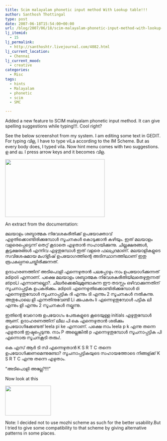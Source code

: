 ```yaml
---
title: Scim malayalam phonetic input method With Lookup table!!!
author: Santhosh Thottingal
type: post
date: 2007-06-18T15:54:00+00:00
url: /blog/2007/06/18/scim-malayalam-phonetic-input-method-with-lookup-table/
lj_itemid:
  - 15
lj_permalink:
  - http://santhoshtr.livejournal.com/4082.html
lj_current_location:
  - Chennai
lj_current_mood:
  - creative
categories:
  - Misc
tags:
  - hints
  - Malayalam
  - phonetic
  - scim
  - SMC

---
```

Added a new feature to SCIM malayalam phonetic input method. It can give spelling suggestions while typing!!!. Cool right?

See the below screenshot from my system. I am editing some text in GEDIT. For typing വിള, I have to type viLa according to the IM Scheme. But as every body does, I typed vila. Now hint menu comes with two suggestions. ള and ല. I press arrow keys and it becomes വിള.

[<img src="http://pics.livejournal.com/santhoshtr/pic/00004eb1/s320x240" width="320" height="186" border='0' />][1]

An extract from the documentation:

മലയാളം ശബ്ദാത്മക നിവേശകരീതിക്ക് ഉപയോക്താവ് എഴുതിക്കൊണ്ടിരിക്കുമ്പോള്‍ സൂചനകള്‍ കൊടുക്കാന്‍ കഴിയും. ഇത് മലയാളം വളരെപ്പെട്ടെന്ന് തെറ്റ് കൂടാതെ എഴുതാന്‍ സഹായിക്കുന്നു. ചില്ല​ക്ഷരങ്ങള്‍, കൂട്ടക്ഷരങ്ങള്‍ എന്നിവ എഴുതുമ്പോള്‍ ഇത് വളരെ ഫലപ്രദമാണ്. മലയാളികളുടെ സവിശേഷമായ മംഗ്ളീഷ് ഉപയോഗത്തിന്റെ അടിസ്ഥാനത്തിലാണ് ഇതു രൂപകല്പനചെയ്തിരിക്കുന്നത്.

ഉദാഹരണത്തിന് അടിപൊളി എന്നെഴുതാന്‍ പലപ്പോഴും നാം ഉപയോഗിക്കുന്നത് adipoli എന്നാണ്. പക്ഷെ മലയാളം ശബ്ദാത്മക നിവേശകരീതിയിലതെഴുതുന്നത് atipoLi എന്നാണല്ലൊ?. ചിലര്‍​ക്കെങ്കിലുമുണ്ടാകുന്ന ഈ തടസ്സം ഒഴിവാക്കുന്നതിന് സൂചനാപ്പട്ടിക ഉപകരിക്കും. adipoli എന്നെഴുതിക്കൊണ്ടിരിക്കുമ്പോള്‍ di എന്നെഴുതുമ്പോള്‍ സൂചനാപ്പട്ടിക ദി എന്നും ടി എന്നും 2 സൂചനകള്‍ നല്‍കുന്നു. അതുപോലെ ളി എന്നതിനുവേണ്ടി Li ക്കുപകരം li എന്നെഴുതുമ്പോള്‍ പട്ടിക ലി എന്നും ളി എന്നും 2 സൂചനകള്‍ നല്കുന്നു.

ഇതിന്റെ വേറൊരു ഉപയോഗം പേരുകളുടെ കൂടെയുള്ള initials എഴുതുമ്പോള്‍ ആണ്. ഉദാഹരണത്തിന് ലീല പി കെ എന്നെഴുതാന്‍ ശരിക്കും ഉപയോഗിക്കേണ്ടത് leela pi ke എന്നാണ്. പക്ഷെ നാം leela p k എന്നു തന്നെ എഴുതാന്‍ ഇഷ്ടപ്പെടുന്നു. നാം P അല്ലെങ്കില്‍ p എന്നെഴുതുമ്പോള്‍ സൂചനാപ്പട്ടിക പി എന്നൊരു സൂചനകൂടി തരും!.

കെ എസ് ആര്‍ ടി സി എന്നെഴുതാന്‍ K S R T C തന്നെ ഉപയോഗിക്കണമെന്നുണ്ടോ? സൂചനാപ്പട്ടികയുടെ സഹായത്തോടെ നിങ്ങള്ക്ക് K S R T C എന്നു തന്നെ എഴുതാം.

&#8220;അടിപൊളി അല്ലേ?!!!&#8221;

Now look at this

[<img src="http://pics.livejournal.com/santhoshtr/pic/000057a0" width="147" height="96" border='0' />][2]

Note: I decided not to use mozhi scheme as such for the better usability.But I tried to give some compatibility to that scheme by giving alternative patterns in some places.

 [1]: http://pics.livejournal.com/santhoshtr/pic/00004eb1/
 [2]: http://pics.livejournal.com/santhoshtr/pic/000057a0/